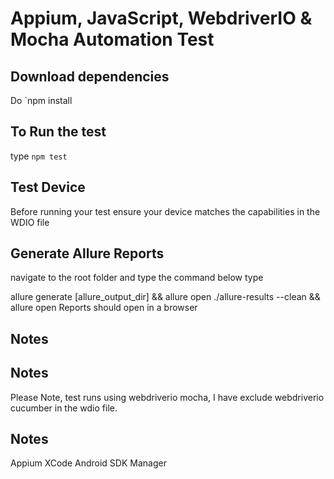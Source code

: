 Appium, JavaScript, WebdriverIO & Mocha Automation Test
====================


## Download dependencies
Do `npm install

## To Run the test
type `npm test`

## Test Device 
Before running your test ensure your device matches the capabilities in the WDIO file

## Generate Allure Reports
navigate to the root folder and type the command below type

allure generate [allure_output_dir] && allure open
./allure-results --clean && allure open
Reports should open in a browser

## Notes


## Notes
Please Note, test runs using webdriverio mocha, I have exclude webdriverio cucumber in the wdio file.


## Notes
Appium
XCode
Android SDK Manager
